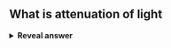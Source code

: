 ## What is attenuation of light
<details>
<summary><b>Reveal answer</b></summary>
Light decreases according to inverse square law - energy divided by the 'surface' of the light sphere<br>Quadratic attenuation 1/d^2<br><br>Directed light has none
</details>
